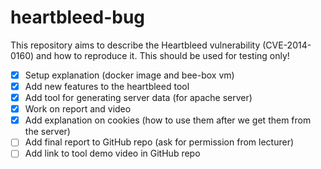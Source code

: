 # heartbleed-bug
This repository aims to describe the Heartbleed vulnerability (CVE-2014-0160) and how to reproduce it. This should be used for testing only!

- [x] Setup explanation (docker image and bee-box vm)<br/>
- [x] Add new features to the heartbleed tool<br/>
- [x] Add tool for generating server data (for apache server)<br/>
- [x] Work on report and video<br/>
- [x] Add explanation on cookies (how to use them after we get them from the server)
- [ ] Add final report to GitHub repo (ask for permission from lecturer)<br/>
- [ ] Add link to tool demo video in GitHub repo

